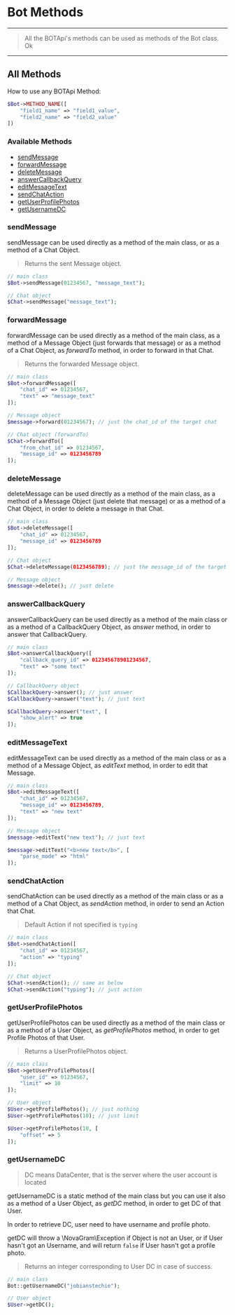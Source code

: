 # Bot Methods

--------  
> All the BOTApi's methods can be used as methods of the Bot class.
> Ok
--------  

## All Methods
How to use any BOTApi Method:
```php
$Bot->METHOD_NAME([
    "field1_name" => "field1_value",
    "field2_name" => "field2_value"
])
```

### Available Methods
   * [sendMessage](#sendmessage)
   * [forwardMessage](#forwardmessage)
   * [deleteMessage](#deletemessage)
   * [answerCallbackQuery](#answercallbackquery)
   * [editMessageText](#editmessagetext)
   * [sendChatAction](#sendchataction)
   * [getUserProfilePhotos](#getuserprofilephotos)
   * [getUsernameDC](#getusernamedc)


### sendMessage
sendMessage can be used directly as a method of the main class, or as a method of a Chat Object.  
> Returns the sent Message object.

```php
// main class
$Bot->sendMessage(01234567, "message_text");

// Chat object
$Chat->sendMessage("message_text");
```

### forwardMessage
forwardMessage can be used directly as a method of the main class, as a method of a Message Object (just forwards that message) or as a method of a Chat Object, as _forwardTo_ method, in order to forward in that Chat.

> Returns the forwarded Message object.

```php
// main class
$Bot->forwardMessage([
    "chat_id" => 01234567,
    "text" => "message_text"
]);

// Message object
$message->forward(01234567); // just the chat_id of the target chat

// Chat object (forwardTo)
$Chat->forwardTo([
    "from_chat_id" => 01234567,
    "message_id" => 0123456789
]);
```

### deleteMessage
deleteMessage can be used directly as a method of the main class, as a method of a Message Object (just delete that message) or as a method of a Chat Object, in order to delete a message in that Chat.

```php
// main class
$Bot->deleteMessage([
    "chat_id" => 01234567,
    "message_id" => 0123456789
]);

// Chat object
$Chat->deleteMessage(0123456789); // just the message_id of the target message

// Message object
$message->delete(); // just delete
```

### answerCallbackQuery
answerCallbackQuery can be used directly as a method of the main class or as a method of a CallbackQuery Object, as _answer_ method, in order to answer that CallbackQuery.

```php
// main class
$Bot->answerCallbackQuery([
    "callback_query_id" => 012345678901234567,
    "text" => "some text"
]);

// CallbackQuery object
$CallbackQuery->answer(); // just answer
$CallbackQuery->answer("text"); // just text

$CallbackQuery->answer("text", [
    "show_alert" => true
]);
```

### editMessageText
editMessageText can be used directly as a method of the main class or as a method of a Message Object, as _editText_ method, in order to edit that Message.

```php
// main class
$Bot->editMessageText([
    "chat_id" => 01234567,
    "message_id" => 0123456789,
    "text" => "new text"
]);

// Message object
$message->editText("new text"); // just text

$message->editText("<b>new text</b>", [
    "parse_mode" => "html"
]);
```

### sendChatAction
sendChatAction can be used directly as a method of the main class or as a method of a Chat Object, as _sendAction_ method, in order to send an Action that Chat.
> Default Action if not specified is `typing`

```php
// main class
$Bot->sendChatAction([
    "chat_id" => 01234567,
    "action" => "typing"
]);

// Chat object
$Chat->sendAction(); // same as below
$Chat->sendAction("typing"); // just action
```

### getUserProfilePhotos
getUserProfilePhotos can be used directly as a method of the main class or as a method of a User Object, as _getProfilePhotos_ method, in order to get Profile Photos of that User.

> Returns a UserProfilePhotos object.

```php
// main class
$Bot->getUserProfilePhotos([
    "user_id" => 01234567,
    "limit" => 10
]);

// User object
$User->getProfilePhotos(); // just nothing
$User->getProfilePhotos(10); // just limit

$User->getProfilePhotos(10, [
    "offset" => 5
]);
```

### getUsernameDC

> DC means DataCenter, that is the server where the user account is located

getUsernameDC is a static method of the main class but you can use it also as a method of a User Object, as _getDC_ method, in order to get DC of that User.


In order to retrieve DC, user need to have username and profile photo.

getDC will throw a \\NovaGram\\Exception if Object is not an User, or if User hasn't got an Username, and will return `false` if User hasn't got a profile photo.

> Returns an integer corresponding to User DC in case of success.

```php
// main class
Bot::getUsernameDC("jobianstechie");

// User object
$User->getDC();
```

